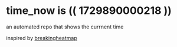 # time_now is (( 1729890000218 ))

an automated repo that shows the currnent time

inspired by [breakingheatmap](https://github.com/breakingheatmap/breakingheatmap)